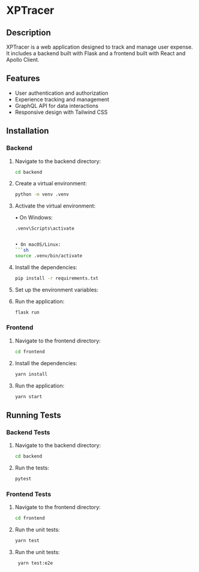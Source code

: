 # XPTracer

## Description
XPTracer is a web application designed to track and manage user expense. It includes a backend built with Flask and a frontend built with React and Apollo Client.

## Features
- User authentication and authorization
- Experience tracking and management
- GraphQL API for data interactions
- Responsive design with Tailwind CSS

## Installation

### Backend
1. Navigate to the backend directory:
   ```sh
   cd backend
2. Create a virtual environment:
   ```sh
   python -m venv .venv
   
3. Activate the virtual environment:  

   • On Windows:
   ```sh
   .venv\Scripts\activate  


   • On macOS/Linux:
   ```sh
   source .venv/bin/activate

4. Install the dependencies:
   ```sh
   pip install -r requirements.txt

5. Set up the environment variables:
6. Run the application:
   ```sh
   flask run
   
### Frontend
1. Navigate to the frontend directory:
   ```sh
   cd frontend

2. Install the dependencies:
   ```sh
   yarn install
   
3. Run the application:
   ```sh
   yarn start

## Running Tests
### Backend Tests
1. Navigate to the backend directory:
   ```sh
   cd backend
   
2. Run the tests:
   ```sh
   pytest

### Frontend Tests
1. Navigate to the frontend directory:
   ```sh
   cd frontend

2. Run the unit tests:
   ```sh
   yarn test

3. Run the unit tests:
   ```sh
    yarn test:e2e
